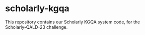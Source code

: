 # scholarly-kgqa
This repository contains our Scholarly KGQA system code, for the Scholarly-QALD-23 challenge.
